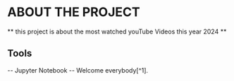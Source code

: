 # ABOUT THE PROJECT

** this project is about the most watched youTube Videos this year 2024 **

## Tools

-- Jupyter Notebook -- 
Welcome everybody[^1].

